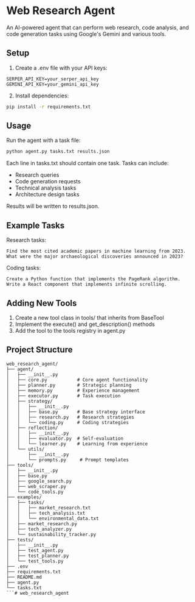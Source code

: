 # Web Research Agent

An AI-powered agent that can perform web research, code analysis, and code generation tasks using Google's Gemini and various tools.

## Setup

1. Create a .env file with your API keys:
```
SERPER_API_KEY=your_serper_api_key
GEMINI_API_KEY=your_gemini_api_key
```

2. Install dependencies:
```bash
pip install -r requirements.txt
```

## Usage

Run the agent with a task file:
```bash
python agent.py tasks.txt results.json
```

Each line in tasks.txt should contain one task. Tasks can include:
- Research queries
- Code generation requests
- Technical analysis tasks
- Architecture design tasks

Results will be written to results.json.

## Example Tasks

Research tasks:
```
Find the most cited academic papers in machine learning from 2023.
What were the major archaeological discoveries announced in 2023?
```

Coding tasks:
```
Create a Python function that implements the PageRank algorithm.
Write a React component that implements infinite scrolling.
```

## Adding New Tools

1. Create a new tool class in tools/ that inherits from BaseTool
2. Implement the execute() and get_description() methods
3. Add the tool to the tools registry in agent.py

## Project Structure

```plaintext
web_research_agent/
├── agent/
│   ├── __init__.py
│   ├── core.py           # Core agent functionality
│   ├── planner.py        # Strategic planning
│   ├── memory.py         # Experience management
│   ├── executor.py       # Task execution
│   ├── strategy/
│   │   ├── __init__.py
│   │   ├── base.py       # Base strategy interface
│   │   ├── research.py   # Research strategies
│   │   └── coding.py     # Coding strategies
│   ├── reflection/
│   │   ├── __init__.py
│   │   ├── evaluator.py  # Self-evaluation
│   │   └── learner.py    # Learning from experience
│   └── utils/
│       ├── __init__.py
│       └── prompts.py     # Prompt templates
├── tools/
│   ├── __init__.py
│   ├── base.py
│   ├── google_search.py
│   ├── web_scraper.py
│   └── code_tools.py
├── examples/
│   ├── tasks/
│   │   ├── market_research.txt
│   │   ├── tech_analysis.txt
│   │   └── environmental_data.txt
│   ├── market_research.py
│   ├── tech_analyzer.py
│   └── sustainability_tracker.py
├── tests/
│   ├── __init__.py
│   ├── test_agent.py
│   ├── test_planner.py
│   └── test_tools.py
├── .env
├── requirements.txt
├── README.md
├── agent.py
└── tasks.txt
```#   w e b _ r e s e a r c h _ a g e n t  
 